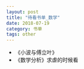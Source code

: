 ```yaml
---
layout: post
title: "待看书单_数学"
date: 2018-07-19
category: 书单
tags: other
---
```


+ 《小波与傅立叶》  
+ 《数学分析》求虐的时候看  
